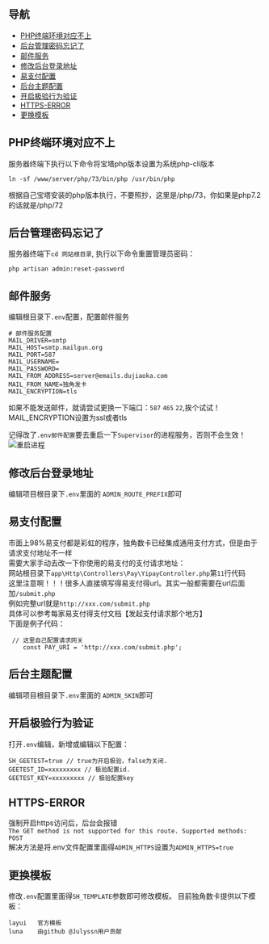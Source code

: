 ## 导航

- [PHP终端环境对应不上](#PHP终端环境对应不上)
- [后台管理密码忘记了](#后台管理密码忘记了)
- [邮件服务](#邮件服务)
- [修改后台登录地址](#修改后台登录地址)
- [易支付配置](#易支付配置)
- [后台主题配置](#后台主题配置)
- [开启极验行为验证](#开启极验行为验证)
- [HTTPS-ERROR](#HTTPS-ERROR)
- [更换模板](#更换模板)


## PHP终端环境对应不上
服务器终端下执行以下命令将宝塔php版本设置为系统php-cli版本 
```
ln -sf /www/server/php/73/bin/php /usr/bin/php
```
根据自己宝塔安装的php版本执行，不要照抄，这里是/php/73，你如果是php7.2的话就是/php/72

## 后台管理密码忘记了
服务器终端下`cd 网站根目录`, 执行以下命令重置管理员密码：    
```
php artisan admin:reset-password
```

## 邮件服务
编辑根目录下`.env`配置，配置邮件服务     
```
# 邮件服务配置
MAIL_DRIVER=smtp
MAIL_HOST=smtp.mailgun.org
MAIL_PORT=587
MAIL_USERNAME=
MAIL_PASSWORD=
MAIL_FROM_ADDRESS=server@emails.dujiaoka.com
MAIL_FROM_NAME=独角发卡
MAIL_ENCRYPTION=tls
```
如果不能发送邮件，就请尝试更换一下端口：`587` `465` `22`,挨个试试！      
MAIL_ENCRYPTION设置为ssl或者tls

记得改了`.env邮件配置`要去重启一下`Supervisor`的进程服务，否则不会生效！   
![重启进程](https://i.loli.net/2020/04/08/jGDBz6L12rHguni.png)  


## 修改后台登录地址
编辑项目根目录下`.env`里面的 `ADMIN_ROUTE_PREFIX`即可

## 易支付配置
市面上98%易支付都是彩虹的程序，独角数卡已经集成通用支付方式，但是由于请求支付地址不一样   
需要大家手动去改一下你使用的易支付的支付请求地址：   
网站根目录下`app\Http\Controllers\Pay\YipayController.php`第`11`行代码   
这里注意啊！！！很多人直接填写得易支付得url。其实一般都需要在url后面加`/submit.php`       
例如完整url就是`http://xxx.com/submit.php`       
具体可以参考每家易支付得支付文档【发起支付请求那个地方】     
下面是例子代码：    
```
 // 这里自己配置请求网关
    const PAY_URI = 'http://xxx.com/submit.php';
```


## 后台主题配置
编辑项目根目录下`.env`里面的 `ADMIN_SKIN`即可    


## 开启极验行为验证
打开`.env`编辑，新增或编辑以下配置：   
```
SH_GEETEST=true // true为开启极验，false为关闭.
GEETEST_ID=xxxxxxxxx // 极验配置id.
GEETEST_KEY=xxxxxxxxx // 极验配置key
```

## HTTPS-ERROR
强制开启https访问后，后台会报错  
`
The GET method is not supported for this route. Supported methods: POST
`   
解决方法是将.env文件配置里面得`ADMIN_HTTPS`设置为`ADMIN_HTTPS=true`

## 更换模板
修改`.env`配置里面得`SH_TEMPLATE`参数即可修改模板。
目前独角数卡提供以下模板：   
```
layui   官方模板
luna    由github @Julyssn用户贡献
```
